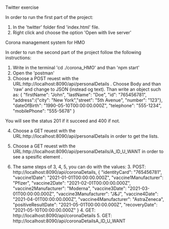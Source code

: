 Twitter exercise

In order to run the first part of the project:

1. In the 'twitter' folder find 'index.html' file.
2. Right click and choose the option 'Open with live server'

Corona management system for HMO

In order to run the second part of the project follow the following instructions:

1. Write in the terminal 'cd ./corona_HMO' and than 'npm start'
2. Open the 'postman'
3. Choose a POST reuest with the URL:http://localhost:8090/api/personalDetails . Choose Body and than 'raw' and change to JSON (instead og text). Than write an object such as:
   {
   "firstName": "John",
   "lastName": "Doe",
   "id": "765456781",
   "address":{"city": "New York","street": "5th Avenue", "number": "123"},
   "dateOfBirth": "1990-05-10T00:00:00.000Z",
   "telephone": "555-1234",
   "mobilePhone": "555-5678"
   }

You will see the status 201 if it succeed and 400 if not.

4. Choose a GET reuest with the URL:http://localhost:8090/api/personalDetails in order to get the lists.
5. Choose a GET reuest with the URL:http://localhost:8090/api/personalDetails/A_ID_U_WANT in order to see a spesific element .

6. The same steps of 3, 4, 5, you can do with the values: 3. POST: http://localhost:8090/api/coronaDetails,
   {
   "identityCard": "765456781",
   "vaccine1Date": "2021-01-01T00:00:00.000Z",
   "vaccine1Manufacturer": "Pfizer",
   "vaccine2Date": "2021-02-01T00:00:00.000Z",
   "vaccine2Manufacturer": "Moderna",
   "vaccine3Date": "2021-03-01T00:00:00.000Z",
   "vaccine3Manufacturer": "J&J",
   "vaccine4Date": "2021-04-01T00:00:00.000Z",
   "vaccine4Manufacturer": "AstraZeneca",
   "positiveResultDate": "2021-05-01T00:00:00.000Z",
   "recoveryDate": "2021-05-10T00:00:00.000Z"
   } 4. GET: http://localhost:8090/api/coronaDetails 5. GET: http://localhost:8090/api/coronaDetailsA_ID_U_WANT

